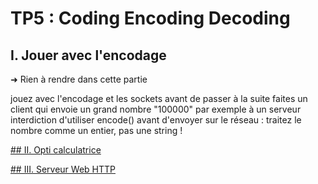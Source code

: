 # TP5 : Coding Encoding Decoding

## I. Jouer avec l'encodage

➜ Rien à rendre dans cette partie

jouez avec l'encodage et les sockets avant de passer à la suite
faites un client qui envoie un grand nombre "100000" par exemple à un serveur
interdiction d'utiliser encode() avant d'envoyer sur le réseau : traitez le nombre comme un entier, pas une string !

[## II. Opti calculatrice](https://github.com/uliaxe/reseau-B2/blob/main/TP5/II.%20Opti%20calculatrice.md)

[## III. Serveur Web HTTP](https://github.com/uliaxe/reseau-B2/blob/main/TP5/III.%20Serveur%20Web%20HTTP.md)
